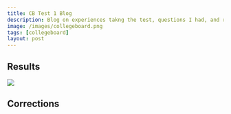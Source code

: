 ```yaml
---
title: CB Test 1 Blog
description: Blog on experiences takng the test, questions I had, and research I did
image: /images/collegeboard.png
tags: [collegeboard]
layout: post
---
```

## Results
![]({{site.baseurl}}/images/results1.png)

## Corrections
